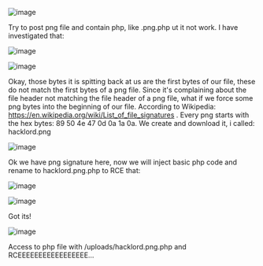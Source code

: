 ![image](https://github.com/nhattanhh/CTF/assets/130430279/ac1bd467-9ce0-4855-b7c6-c887d04370b7)

Try to post png file and contain php, like .png.php ut it not work. I have investigated that:

![image](https://github.com/nhattanhh/CTF/assets/130430279/54ccf126-61ff-4cf3-8f64-97acce74a4ff)


![image](https://github.com/nhattanhh/CTF/assets/130430279/7d14a4ee-de34-4622-919b-c150fd708e3b)


Okay, those bytes it is spitting back at us are the first bytes of our file, these do not match the first bytes of a png file. Since it's complaining about the file header not matching the file header of a png file, what if we force some png bytes into the beginning of our file. According to Wikipedia: https://en.wikipedia.org/wiki/List_of_file_signatures . Every png starts with the hex bytes: 89 50 4e 47 0d 0a 1a 0a. We create and download it, i called: hacklord.png

![image](https://github.com/nhattanhh/CTF/assets/130430279/a7674c95-769d-4fb6-8e1c-58b167a48f27)

Ok we have png signature here, now we will inject basic php code and rename to hacklord.png.php to RCE that:

![image](https://github.com/nhattanhh/CTF/assets/130430279/ec3dc76c-0bbb-433d-aa75-019d743fffdb)

![image](https://github.com/nhattanhh/CTF/assets/130430279/6b6ccd0a-fa71-4b96-96e5-97feaf5d15b3)

Got its!

![image](https://github.com/nhattanhh/CTF/assets/130430279/01066d8a-bc93-4727-bfcb-d212164ddfd9)

Access to php file with /uploads/hacklord.png.php and RCEEEEEEEEEEEEEEEEE...
